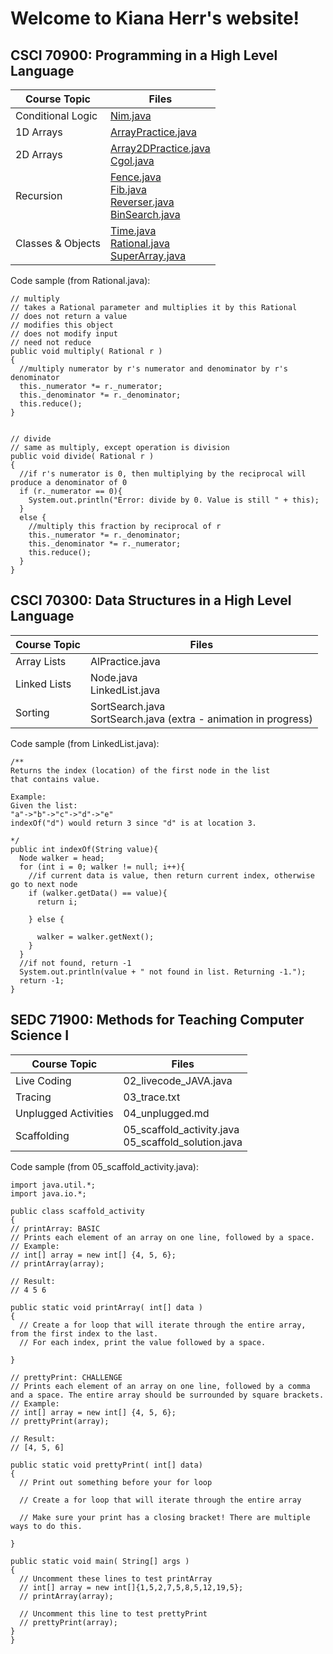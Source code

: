 # Welcome to Kiana Herr's website!

## CSCI 70900: Programming in a High Level Language

  |Course Topic|Files|
  |------------|-----|
  |Conditional Logic|[Nim.java](https://github.com/herrkm/nycscertweb/blob/68a0e2b37a2fb35ac7585faf4a01b657cf393f3f/CSCI70900/Nim.java)|
  |1D Arrays|[ArrayPractice.java](https://github.com/herrkm/nycscertweb/blob/68a0e2b37a2fb35ac7585faf4a01b657cf393f3f/CSCI70900/ArrayPractice.java)|
  |2D Arrays|[Array2DPractice.java](https://github.com/herrkm/nycscertweb/blob/68a0e2b37a2fb35ac7585faf4a01b657cf393f3f/CSCI70900/Array2DPractice.java)<br />[Cgol.java](https://github.com/herrkm/nycscertweb/blob/68a0e2b37a2fb35ac7585faf4a01b657cf393f3f/CSCI70900/Cgol.java)|
  |Recursion|[Fence.java](https://github.com/herrkm/nycscertweb/blob/68a0e2b37a2fb35ac7585faf4a01b657cf393f3f/CSCI70900/Fence.java)<br />[Fib.java](https://github.com/herrkm/nycscertweb/blob/68a0e2b37a2fb35ac7585faf4a01b657cf393f3f/CSCI70900/Fib.java)<br />[Reverser.java](https://github.com/herrkm/nycscertweb/blob/68a0e2b37a2fb35ac7585faf4a01b657cf393f3f/CSCI70900/Reverser.java)<br />[BinSearch.java](https://github.com/herrkm/nycscertweb/blob/68a0e2b37a2fb35ac7585faf4a01b657cf393f3f/CSCI70900/BinSearch.java)<br />|
  |Classes & Objects|[Time.java](https://github.com/herrkm/nycscertweb/blob/68a0e2b37a2fb35ac7585faf4a01b657cf393f3f/CSCI70900/Time.java)<br />[Rational.java](https://github.com/herrkm/nycscertweb/blob/68a0e2b37a2fb35ac7585faf4a01b657cf393f3f/CSCI70900/Rational.java)<br />[SuperArray.java](https://github.com/herrkm/nycscertweb/blob/68a0e2b37a2fb35ac7585faf4a01b657cf393f3f/CSCI70900/SuperArray.java)<br />|
  
  Code sample (from Rational.java):
  ```{java}
  // multiply
  // takes a Rational parameter and multiplies it by this Rational
  // does not return a value
  // modifies this object
  // does not modify input
  // need not reduce
  public void multiply( Rational r )
  {
    //multiply numerator by r's numerator and denominator by r's denominator
    this._numerator *= r._numerator;
    this._denominator *= r._denominator;
    this.reduce();
  }


  // divide
  // same as multiply, except operation is division
  public void divide( Rational r )
  {
    //if r's numerator is 0, then multiplying by the reciprocal will produce a denominator of 0
    if (r._numerator == 0){
      System.out.println("Error: divide by 0. Value is still " + this);
    }
    else {
      //multiply this fraction by reciprocal of r
      this._numerator *= r._denominator;
      this._denominator *= r._numerator;
      this.reduce();
    }
  }
  ```
  
## CSCI 70300: Data Structures in a High Level Language

  |Course Topic|Files|
  |------------|-----|
  |Array Lists|AlPractice.java|
  |Linked Lists|Node.java<br />LinkedList.java|
  |Sorting|SortSearch.java<br />SortSearch.java (extra - animation in progress)|
  
  Code sample (from LinkedList.java):
  ```{java}
  /**
  Returns the index (location) of the first node in the list
  that contains value.

  Example:
  Given the list:
  "a"->"b"->"c"->"d"->"e"
  indexOf("d") would return 3 since "d" is at location 3.

  */
  public int indexOf(String value){
    Node walker = head;
    for (int i = 0; walker != null; i++){
      //if current data is value, then return current index, otherwise go to next node
      if (walker.getData() == value){
        return i;
        
      } else {
        
        walker = walker.getNext();
      }
    }
    //if not found, return -1
    System.out.println(value + " not found in list. Returning -1.");
    return -1;
  }
  ```


## SEDC 71900: Methods for Teaching Computer Science I

  |Course Topic|Files|
  |------------|-----|
  |Live Coding|02_livecode_JAVA.java|
  |Tracing|03_trace.txt|
  |Unplugged Activities|04_unplugged.md|
  |Scaffolding|05_scaffold_activity.java<br />05_scaffold_solution.java|
  
  
  Code sample (from 05_scaffold_activity.java):
  ```{java}
  import java.util.*;
import java.io.*;

public class scaffold_activity
{
  // printArray: BASIC
  // Prints each element of an array on one line, followed by a space.
  // Example:
  // int[] array = new int[] {4, 5, 6};
  // printArray(array);
  
  // Result:
  // 4 5 6
  
  public static void printArray( int[] data )
  {
    // Create a for loop that will iterate through the entire array, from the first index to the last.
    // For each index, print the value followed by a space.

  }
  
  // prettyPrint: CHALLENGE
  // Prints each element of an array on one line, followed by a comma and a space. The entire array should be surrounded by square brackets.
  // Example:
  // int[] array = new int[] {4, 5, 6};
  // prettyPrint(array);
  
  // Result:
  // [4, 5, 6]
  
  public static void prettyPrint( int[] data)
  {
    // Print out something before your for loop

    // Create a for loop that will iterate through the entire array

    // Make sure your print has a closing bracket! There are multiple ways to do this.
    
  }

  public static void main( String[] args )
  {
    // Uncomment these lines to test printArray
    // int[] array = new int[]{1,5,2,7,5,8,5,12,19,5};
    // printArray(array);

    // Uncomment this line to test prettyPrint
    // prettyPrint(array);
  }
}
```

